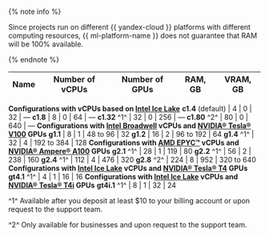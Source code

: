 {% note info %}

Since projects run on different {{ yandex-cloud }} platforms with different computing resources, {{ ml-platform-name }} does not guarantee that RAM will be 100% available.

{% endnote %}

Name | Number of vCPUs | Number of GPUs | RAM, GB | VRAM, GB
---- | ---- | ---- | ---- | ----
**Configurations with vCPUs based on [Intel Ice Lake](../../../compute/concepts/performance-levels.md)**
**c1.4** (default) | 4 | 0 | 32 | —
**c1.8** | 8 | 0 | 64 | —
**c1.32** ^1^ | 32 | 0 | 256 | —
**c1.80** ^2^ | 80 | 0 | 640 | —
**Configurations with [Intel Broadwell](../../../compute/concepts/performance-levels.md) vCPUs and [NVIDIA® Tesla® V100](../../../compute/concepts/gpus.md) GPUs**
**g1.1** | 8 | 1 | 48 to 96 | 32
**g1.2** | 16 | 2 | 96 to 192 | 64
**g1.4** ^1^ | 32 | 4 | 192 to 384 | 128
**Configurations with [AMD EPYC™](../../../compute/concepts/gpus.md) vCPUs and [NVIDIA® Ampere® A100](https://www.nvidia.com/en-us/data-center/a100/) GPUs**
**g2.1** ^1^ | 28 | 1 | 119 | 80
**g2.2** ^1^ | 56 | 2 | 238 | 160
**g2.4** ^1^ | 112 | 4 | 476 | 320
**g2.8** ^2^ | 224 | 8 | 952 | 320 to 640
**Configurations with [Intel Ice Lake](../../../compute/concepts/performance-levels.md) vCPUs and [NVIDIA® Tesla® T4](https://www.nvidia.com/en-us/data-center/tesla-t4/) GPUs**
**gt4.1** ^1^ | 4 | 1 | 16 | 16
**Configurations with [Intel Ice Lake](../../../compute/concepts/performance-levels.md) vCPUs and [NVIDIA® Tesla® T4i](../../../compute/concepts/gpus.md#t4i) GPUs**
**gt4i.1** ^1^ | 8 | 1 | 32 | 24 

^1^ Available after you deposit at least $10 to your billing account or upon request to the support team.

^2^ Only available for businesses and upon request to the support team.
